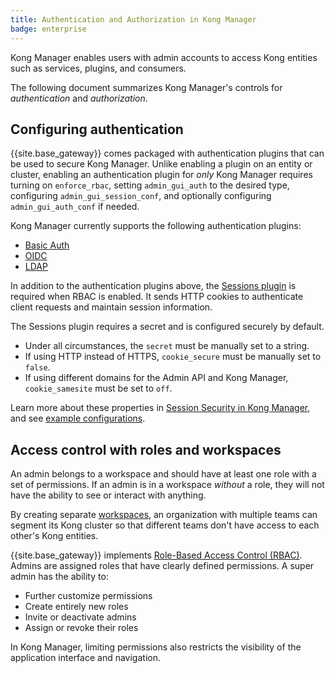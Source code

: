 ```yaml
---
title: Authentication and Authorization in Kong Manager
badge: enterprise
---
```


Kong Manager enables users with admin accounts to access Kong entities such
as services, plugins, and consumers.

The following document summarizes Kong Manager's controls for *authentication*
and *authorization*.

## Configuring authentication

{{site.base_gateway}} comes packaged with authentication plugins that can be used
to secure Kong Manager. Unlike enabling a plugin on an entity or cluster,
enabling an authentication plugin for *only* Kong Manager requires turning
on `enforce_rbac`, setting `admin_gui_auth` to the desired type,
configuring `admin_gui_session_conf`, and optionally configuring `admin_gui_auth_conf`
if needed.

Kong Manager currently supports the following authentication plugins:

* [Basic Auth](/gateway/{{page.kong_version}}/kong-manager/auth/basic/)
* [OIDC](/gateway/{{page.kong_version}}/kong-manager/auth/oidc/oidc-mapping/)
* [LDAP](/gateway/{{page.kong_version}}/kong-manager/auth/ldap/)

In addition to the authentication plugins above, the
[Sessions plugin](/gateway/{{page.kong_version}}/kong-manager/auth/sessions/)
is required when RBAC is enabled. It sends HTTP cookies to authenticate
client requests and maintain session information.

The Sessions plugin requires a secret and is configured
securely by default.
* Under all circumstances, the `secret` must be manually set to a string.
* If using HTTP instead of HTTPS, `cookie_secure` must be manually set to `false`.
* If using different domains for the Admin API and Kong Manager,
`cookie_samesite` must be set to `off`.

Learn more about these properties in
[Session Security in Kong Manager](/gateway/{{page.kong_version}}/kong-manager/auth/sessions/#session-security),
and see [example configurations](/gateway/{{page.kong_version}}/kong-manager/auth/sessions/#example-configurations).

## Access control with roles and workspaces

An admin belongs to a workspace and should have at least one role
with a set of permissions. If an admin is in a workspace *without*
a role, they will not have the ability to see or interact with anything.

By creating separate
[workspaces](/gateway/{{page.kong_version}}/kong-manager/workspaces/workspaces/),
 an organization with multiple teams can segment its Kong cluster so that
 different teams don't have access to each other's Kong entities.

{{site.base_gateway}} implements
[Role-Based Access Control (RBAC)](/gateway/{{page.kong_version}}/kong-manager/rbac/).
Admins are assigned roles that have clearly defined permissions. A
super admin has the ability to:

* Further customize permissions
* Create entirely new roles
* Invite or deactivate admins
* Assign or revoke their roles

In Kong Manager, limiting permissions also restricts the visibility of the
application interface and navigation.
